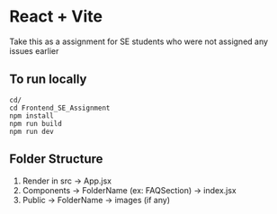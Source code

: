 # React + Vite

Take this as a assignment for SE students who were not assigned any issues earlier

## To run locally

```
cd/
cd Frontend_SE_Assignment
npm install
npm run build
npm run dev
```

## Folder Structure
1. Render in src -> App.jsx
2. Components -> FolderName (ex: FAQSection) -> index.jsx
3. Public -> FolderName -> images (if any)

